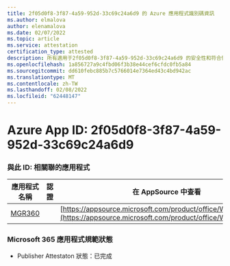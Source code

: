 ```yaml
---
title: 2f05d0f8-3f87-4a59-952d-33c69c24a6d9 的 Azure 應用程式識別碼資訊
ms.author: elmalova
author: elenamalova
ms.date: 02/07/2022
ms.topic: article
ms.service: attestation
certification_type: attested
description: 所有適用于2f05d0f8-3f87-4a59-952d-33c69c24a6d9 的安全性和符合性資訊資訊。
ms.openlocfilehash: 1a856727a9c4fbd06f3b38e44cef6cfdc0fb5a84
ms.sourcegitcommit: dd610febc885b7c5766014e7364ed43c4bd942ac
ms.translationtype: MT
ms.contentlocale: zh-TW
ms.lasthandoff: 02/08/2022
ms.locfileid: "62448147"
---
```

# <a name="azure-app-id-2f05d0f8-3f87-4a59-952d-33c69c24a6d9"></a>Azure App ID: 2f05d0f8-3f87-4a59-952d-33c69c24a6d9


### <a name="apps-associated-with-this-id"></a>與此 ID: 相關聯的應用程式
| **應用程式名稱** | **認證** | **在 AppSource 中查看** |
|--------------|---------------|-----------------------|
| [MGR360](https://docs.microsoft.com/microsoft-365-app-certification/forward/WA200003329) |  | [https://appsource.microsoft.com/product/office/WA200003329](https://appsource.microsoft.com/product/office/WA200003329) |

### <a name="microsoft-365-app-compliance-status"></a>Microsoft 365 應用程式規範狀態
- Publisher Attestaton 狀態：已完成
